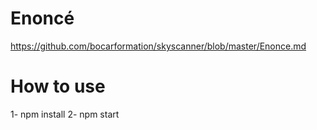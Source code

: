 # Enoncé

https://github.com/bocarformation/skyscanner/blob/master/Enonce.md

# How to use

1- npm install
2- npm start